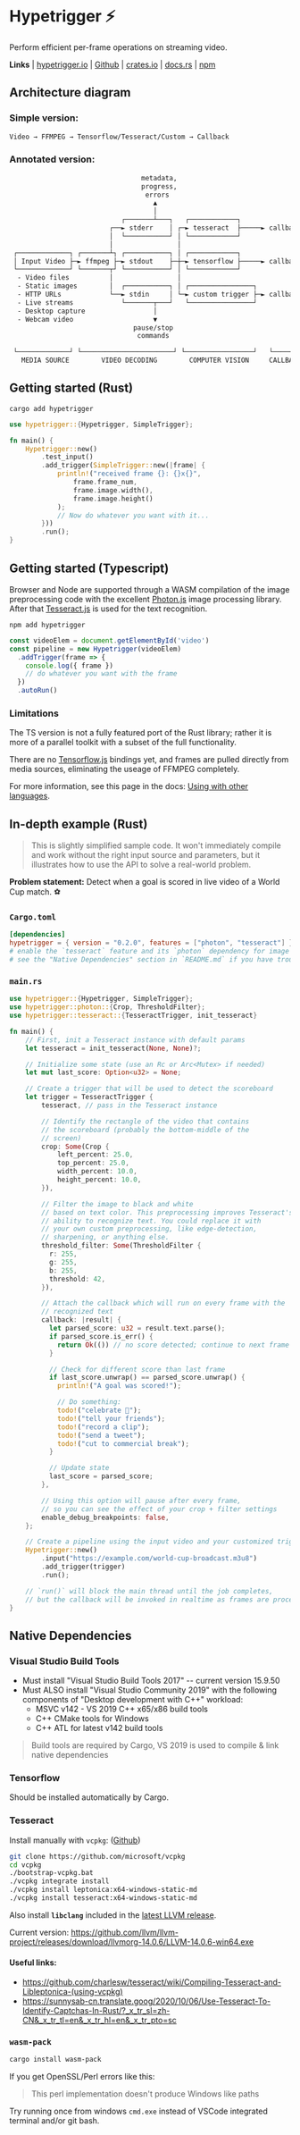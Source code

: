 # Hypetrigger ⚡

Perform efficient per-frame operations on streaming video.

**Links**
| [hypetrigger.io](https://hypetrigger.io)
| [Github](https://github.com/nathanbabcock/hypetrigger)
| [crates.io](https://crates.io/crates/hypetrigger)
| [docs.rs](https://docs.rs/hypetrigger)
| [npm](https://www.npmjs.com/package/hypetrigger)

## Architecture diagram

### Simple version:

```txt
Video → FFMPEG → Tensorflow/Tesseract/Custom → Callback
```

### Annotated version:

```txt
                                 metadata,
                                 progress,
                                  errors
                                    ▲
                                    │
                            ┌───────┴───┐   ┌────────────┐
                         ┌──► stderr    │ ┌─► tesseract  ├─────► callback
                         │  └───────────┘ │ └────────────┘
                         │                │
 ┌─────────────┐ ┌───────┴┐ ┌───────────┐ │ ┌────────────┐
 │ Input Video ├─► ffmpeg ├─► stdout    ├─┼─► tensorflow ├─────► callback
 └─────────────┘ └───────┬┘ └───────────┘ │ └────────────┘
  - Video files          │                │
  - Static images        │  ┌───────────┐ │ ┌────────────────┐
  - HTTP URLs            └──► stdin     │ └─► custom trigger ├─► callback
  - Live streams            └───────┬───┘   └────────────────┘
  - Desktop capture                 │
  - Webcam video                    ▼
                               pause/stop
                                commands

 └─────────────┘ └───────────────────────┘ └─────────────────┘   └──────┘
   MEDIA SOURCE        VIDEO DECODING        COMPUTER VISION     CALLBACK
```

## Getting started (Rust)

```console
cargo add hypetrigger
```

```rs
use hypetrigger::{Hypetrigger, SimpleTrigger};

fn main() {
    Hypetrigger::new()
        .test_input()
        .add_trigger(SimpleTrigger::new(|frame| {
            println!("received frame {}: {}x{}",
                frame.frame_num,
                frame.image.width(),
                frame.image.height()
            );
            // Now do whatever you want with it...
        }))
        .run();
}
```

## Getting started (Typescript)

Browser and Node are supported through a WASM compilation of the image
preprocessing code with the excellent
[Photon.js](https://github.com/silvia-odwyer/photon) image processing library.
After that [Tesseract.js](https://github.com/naptha/tesseract.js/) is used for
the text recognition.

```console
npm add hypetrigger
```

```ts
const videoElem = document.getElementById('video')
const pipeline = new Hypetrigger(videoElem)
  .addTrigger(frame => {
    console.log({ frame })
    // do whatever you want with the frame
  })
  .autoRun()
```

### Limitations

The TS version is not a fully featured port of the Rust library; rather it is more of a
parallel toolkit with a subset of the full functionality.

There are no [Tensorflow.js](https://github.com/tensorflow/tfjs) bindings yet,
and frames are pulled directly from media sources, eliminating the useage of FFMPEG
completely.

For more information, see this page in the docs: [Using with other languages](/docs/src/other-languages).

## In-depth example (Rust)

> This is slightly simplified sample code. It won't immediately compile and work
> without the right input source and parameters, but it illustrates how to use
> the API to solve a real-world problem.

**Problem statement:** Detect when a goal is scored in live video of a World Cup
match. ⚽

### `Cargo.toml`

```toml
[dependencies]
hypetrigger = { version = "0.2.0", features = ["photon", "tesseract"] }
# enable the `tesseract` feature and its `photon` dependency for image processing
# see the "Native Dependencies" section in `README.md` if you have trouble building
```

### `main.rs`

```rs
use hypetrigger::{Hypetrigger, SimpleTrigger};
use hypetrigger::photon::{Crop, ThresholdFilter};
use hypetrigger::tesseract::{TesseractTrigger, init_tesseract}

fn main() {
    // First, init a Tesseract instance with default params
    let tesseract = init_tesseract(None, None)?;

    // Initialize some state (use an Rc or Arc<Mutex> if needed)
    let mut last_score: Option<u32> = None;

    // Create a trigger that will be used to detect the scoreboard
    let trigger = TesseractTrigger {
        tesseract, // pass in the Tesseract instance

        // Identify the rectangle of the video that contains
        // the scoreboard (probably the bottom-middle of the
        // screen)
        crop: Some(Crop {
            left_percent: 25.0,
            top_percent: 25.0,
            width_percent: 10.0,
            height_percent: 10.0,
        }),

        // Filter the image to black and white
        // based on text color. This preprocessing improves Tesseract's
        // ability to recognize text. You could replace it with
        // your own custom preprocessing, like edge-detection,
        // sharpening, or anything else.
        threshold_filter: Some(ThresholdFilter {
          r: 255,
          g: 255,
          b: 255,
          threshold: 42,
        }),

        // Attach the callback which will run on every frame with the
        // recognized text
        callback: |result| {
          let parsed_score: u32 = result.text.parse();
          if parsed_score.is_err() {
            return Ok(()) // no score detected; continue to next frame
          }

          // Check for different score than last frame
          if last_score.unwrap() == parsed_score.unwrap() {
            println!("A goal was scored!");

            // Do something:
            todo!("celebrate 🎉");
            todo!("tell your friends");
            todo!("record a clip");
            todo!("send a tweet");
            todo!("cut to commercial break");
          }

          // Update state
          last_score = parsed_score;
        },

        // Using this option will pause after every frame,
        // so you can see the effect of your crop + filter settings
        enable_debug_breakpoints: false,
    };

    // Create a pipeline using the input video and your customized trigger
    Hypetrigger::new()
        .input("https://example.com/world-cup-broadcast.m3u8")
        .add_trigger(trigger)
        .run();

    // `run()` will block the main thread until the job completes,
    // but the callback will be invoked in realtime as frames are processed!
}
```

## Native Dependencies

### Visual Studio Build Tools

- Must install "Visual Studio Build Tools 2017" -- current version 15.9.50
- Must ALSO install "Visual Studio Community 2019" with the following components
  of "Desktop development with C++" workload:
  - MSVC v142 - VS 2019 C++ x65/x86 build tools
  - C++ CMake tools for Windows
  - C++ ATL for latest v142 build tools

> Build tools are required by Cargo, VS 2019 is used to compile & link native dependencies

### Tensorflow

Should be installed automatically by Cargo.

### Tesseract

Install manually with `vcpkg`: ([Github](https://github.com/microsoft/vcpkg#quick-start-windows))

```sh
git clone https://github.com/microsoft/vcpkg
cd vcpkg
./bootstrap-vcpkg.bat
./vcpkg integrate install
./vcpkg install leptonica:x64-windows-static-md
./vcpkg install tesseract:x64-windows-static-md
```

Also install **`libclang`** included in the [latest LLVM release](https://github.com/llvm/llvm-project/releases).

Current version: <https://github.com/llvm/llvm-project/releases/download/llvmorg-14.0.6/LLVM-14.0.6-win64.exe>

#### Useful links:

- <https://github.com/charlesw/tesseract/wiki/Compiling-Tesseract-and-Libleptonica-(using-vcpkg)>
- <https://sunnysab-cn.translate.goog/2020/10/06/Use-Tesseract-To-Identify-Captchas-In-Rust/?_x_tr_sl=zh-CN&_x_tr_tl=en&_x_tr_hl=en&_x_tr_pto=sc>

### `wasm-pack`

```sh
cargo install wasm-pack
```

If you get OpenSSL/Perl errors like this:

> This perl implementation doesn't produce Windows like paths

Try running once from windows `cmd.exe` instead of VSCode integrated terminal
and/or git bash.
